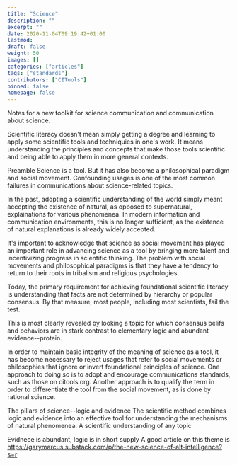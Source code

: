 ```yaml
---
title: "Science"
description: ""
excerpt: ""
date: 2020-11-04T09:19:42+01:00
lastmod: 
draft: false
weight: 50
images: []
categories: ["articles"]
tags: ["standards"]
contributors: ["CITools"]
pinned: false
homepage: false
---
```


Notes for a new toolkit for science communication and communication about science.

Scientific literacy doesn't mean simply getting a degree and learning to apply some scientific tools and techniquies in one's work. It means understanding the principles and concepts that make those tools scientific and being able to apply them in more general contexts.

Preamble
Science is a tool. But it has also become a philosophical paradigm and social movement. Confounding usages is one of the most common failures in communications about science-related topics.

In the past, adopting a scientific understanding of the world simply meant accepting the existence of natural, as opposed to supernatural, explainations for various phenomenea. In modern information and communication environments, this is no longer sufficient, as the existence of natural explanations is already widely accepted.

It's important to acknowledge that science as social movement has played an important role in advancing science as a tool by bringing more talent and incentivizing progress in scientific thinking. The problem with social movements and philosophical paradigms is that they have a tendency to return to their roots in tribalism and religious psychologies.

Today, the primary requirement for achieving foundational scientific literacy is understanding that facts are not determined by hierarchy or popular consensus. By that measure, most people, including most scientists, fail the test.

This is most clearly revealed by looking a topic for which consensus belifs and behaviors are in stark contrast to elementary logic and abundant evidence--protein.

In order to maintain basic integrity of the meaning of science as a tool, it has become necessary to reject usages that refer to social movements or philosophies that ignore or invert foundational principles of science. One approach to doing so is to adopt and encourage communications standards, such as those on citools.org. Another approach is to qualify the term in order to differentiate the tool from the social movement, as is done by rational science.

The pillars of science--logic and evidence
The scientific method combines logic and evidence into an effective tool for understanding the mechanisms of natural phenomenea. A scientific understanding of any topic 

Evidnece is abundant, logic is in short supply
A good article on this theme is
https://garymarcus.substack.com/p/the-new-science-of-alt-intelligence?s=r


